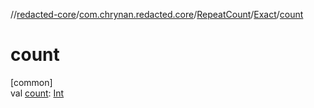 //[redacted-core](../../../../index.md)/[com.chrynan.redacted.core](../../index.md)/[RepeatCount](../index.md)/[Exact](index.md)/[count](count.md)

# count

[common]\
val [count](count.md): [Int](https://kotlinlang.org/api/latest/jvm/stdlib/kotlin/-int/index.html)
